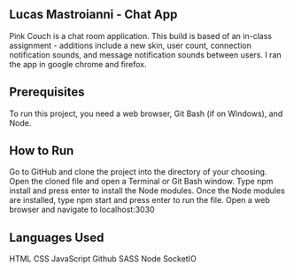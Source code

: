 ## Lucas Mastroianni - Chat App

Pink Couch is a chat room application. This build is based of an in-class assignment - additions include a new skin, user count, connection notification sounds, and message notification sounds between users. I ran the app in google chrome and firefox.

## Prerequisites
To run this project, you need a web browser, Git Bash (if on Windows), and Node.

## How to Run
Go to GitHub and clone the project into the directory of your choosing.
Open the cloned file and open a Terminal or Git Bash window.
Type npm install and press enter to install the Node modules.
Once the Node modules are installed, type npm start and press enter to run the file.
Open a web browser and navigate to localhost:3030

## Languages Used
HTML
CSS 
JavaScript
Github
SASS
Node
SocketIO
